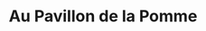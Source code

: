 ---
title: "Au Pavillon de la Pomme"
url: /mont-saint-hilaire/au-pavillon-de-la-pomme/
shop: Hofladen
---